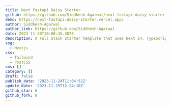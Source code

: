 ```yaml
---
title: Next Fastapi Daisy Starter
github: https://github.com/Siddhesh-Agarwal/next-fastapi-daisy-starter
demo: https://next-fastapi-daisy-starter.vercel.app/
author: Siddhesh-Agarwal
author_link: https://github.com/Siddhesh-Agarwal
date: 2023-11-30T10:08:35.387Z
description: A Full Stack Starter template that uses Next 14, TypeScript and FastAPI.
ssg:
  - Nextjs
css:
  - Tailwind
  - PostCSS
cms: []
category: []
draft: false
publish_date: '2023-11-24T11:04:52Z'
update_date: '2023-11-25T12:24:18Z'
github_star: 6
github_fork: 0
---
```

